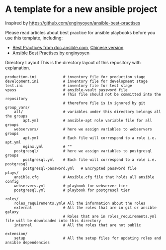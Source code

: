 # A template for a new ansible project

Inspired by <https://github.com/enginyoyen/ansible-best-practises>

Please read articles about best practice for ansible playbooks before you use this template, including:

- [Best Practices from doc.ansible.com](http://docs.ansible.com/ansible/playbooks_best_practices.html), [Chinese version](http://chusiang.github.io/ansible-docs-translate/playbooks_best_practices.html)
- [Ansible Best Practises by enginyoyen](https://github.com/enginyoyen/ansible-best-practises)

Directory Layout This is the directory layout of this repository with explanation.

```
production.ini            # inventory file for production stage
development.ini           # inventory file for development stage
test.ini                  # inventory file for test stage
vpass                     # ansible-vault password file
                          # This file should not be committed into the repository
                          # therefore file is in ignored by git
group_vars/
    all/                  # variables under this directory belongs all the groups
        apt.yml           # ansible-apt role variable file for all groups
    webservers/           # here we assign variables to webservers groups
        apt.yml           # Each file will correspond to a role i.e. apt.yml
        nginx.yml         # ""
    postgresql/           # here we assign variables to postgresql groups
        postgresql.yml    # Each file will correspond to a role i.e. postgresql
        postgresql-password.yml   # Encrypted password file
plays/
    ansible.cfg           # Ansible.cfg file that holds all ansible config
    webservers.yml        # playbook for webserver tier
    postgresql.yml        # playbook for postgresql tier

roles/
    roles_requirements.yml# All the information about the roles
    external              # All the roles that are in git or ansible galaxy
                          # Roles that are in roles_requirements.yml file will be downloaded into this directory
    internal              # All the roles that are not public

extension/
    setup                 # All the setup files for updating roles and ansible dependencies
```
